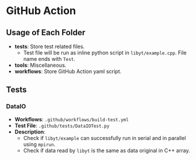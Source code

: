 # GitHub Action

## Usage of Each Folder
- **tests**: Store test related files. 
  - Test file will be run as inline python script in `libyt/example.cpp`. File name ends with `Test`.
- **tools**: Miscellaneous.
- **workflows**: Store GitHub Action yaml script.

## Tests

### DataIO
- **Workflows**: `.github/workflows/build-test.yml`
- **Test File**: `.github/tests/DataIOTest.py`
- **Description**:
  - Check if `libyt/example` can successfully run in serial and in parallel using `mpirun`.
  - Check if data read by `libyt` is the same as data original in C++ array.